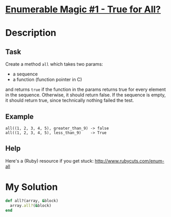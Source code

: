 # [Enumerable Magic #1 - True for All?](https://www.codewars.com/kata/54598d1fcbae2ae05200112c)

# Description
## Task
Create a method `all` which takes two params:
* a sequence
* a function (function pointer in C)

and returns `true` if the function in the params returns true for every element in the sequence. Otherwise, it should 
return false. If the sequence is empty, it should return true, since technically nothing failed the test.

## Example
```
all((1, 2, 3, 4, 5), greater_than_9) -> false
all((1, 2, 3, 4, 5), less_than_9)    -> True
```

## Help
Here's a (Ruby) resource if you get stuck:
http://www.rubycuts.com/enum-all

# My Solution
```ruby
def all?(array, &block)
  array.all?(&block)
end
```
